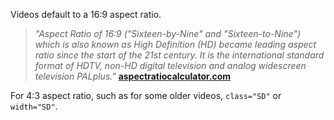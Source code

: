 Videos default to a 16:9 aspect ratio.
> _"Aspect Ratio of 16:9 ("Sixteen-by-Nine" and "Sixteen-to-Nine") which is also known as High Definition (HD) became leading aspect ratio since the start of the 21st century. It is the international standard format of HDTV, non-HD digital television and analog widescreen television PALplus."_ **[aspectratiocalculator.com](https://www.aspectratiocalculator.com/16-9.html)**

For 4:3 aspect ratio, such as for some older videos, ``class="SD"`` or ``width="SD"``.
